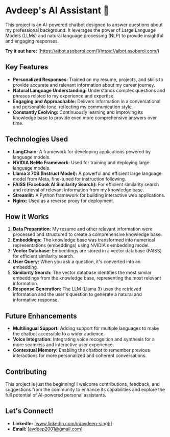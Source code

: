 # Avdeep's AI Assistant 🤖

This project is an AI-powered chatbot designed to answer questions about my professional background. It leverages the power of Large Language Models (LLMs) and natural language processing (NLP) to provide insightful and engaging responses.

**Try it out here:** [https://aibot.asoberoi.com/](https://aibot.asoberoi.com/)

## Key Features

* **Personalized Responses:** Trained on my resume, projects, and skills to provide accurate and relevant information about my career journey.
* **Natural Language Understanding:** Understands complex questions and phrases related to my experience and expertise.
* **Engaging and Approachable:** Delivers information in a conversational and personable tone, reflecting my communication style.
* **Constantly Evolving:** Continuously learning and improving its knowledge base to provide even more comprehensive answers over time.

## Technologies Used

* **LangChain:** A framework for developing applications powered by language models.
* **NVIDIA NeMo Framework:** Used for training and deploying large language models.
* **Llama 3 70B (Instruct Model):** A powerful and efficient large language model from Meta, fine-tuned for instruction following.
* **FAISS (Facebook AI Similarity Search):** For efficient similarity search and retrieval of relevant information from my knowledge base.
* **Streamlit:** A Python framework for building interactive web applications.
* **Nginx:** Used as a reverse proxy for deployment.

## How it Works

1. **Data Preparation:** My resume and other relevant information were processed and structured to create a comprehensive knowledge base.
2. **Embeddings:** The knowledge base was transformed into numerical representations (embeddings) using NVIDIA's embedding model.
3. **Vector Database:** Embeddings are stored in a vector database (FAISS) for efficient similarity search.
4. **User Query:** When you ask a question, it's converted into an embedding.
5. **Similarity Search:** The vector database identifies the most similar embeddings from the knowledge base, representing the most relevant information.
6. **Response Generation:** The LLM (Llama 3) uses the retrieved information and the user's question to generate a natural and informative response.

## Future Enhancements

* **Multilingual Support:** Adding support for multiple languages to make the chatbot accessible to a wider audience.
* **Voice Integration:** Integrating voice recognition and synthesis for a more seamless and interactive user experience.
* **Contextual Memory:** Enabling the chatbot to remember previous interactions for more personalized and coherent conversations.

## Contributing

This project is just the beginning! I welcome contributions, feedback, and suggestions from the community to enhance its capabilities and explore the full potential of AI-powered personal assistants.

## Let's Connect!

* **LinkedIn:** [www.linkedin.com/in/avdeep-singh]
* **Email:** [avdeep2001@gmail.com] 
